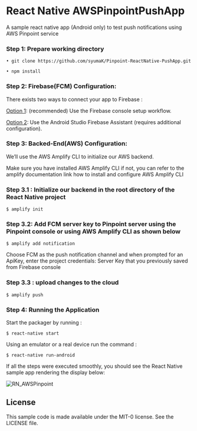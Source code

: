 # React Native AWSPinpointPushApp

A sample react native app (Android only) to test push notifications using AWS Pinpoint service

### Step 1: Prepare working directory

	• git clone https://github.com/syumaK/Pinpoint-ReactNative-PushApp.git
	
	• npm install


### Step 2: Firebase(FCM) Configuration:

There exists two ways to connect your app to Firebase :

[Option 1](https://firebase.google.com/docs/android/setup#console): (recommended) Use the Firebase console setup workflow.

[Option 2](https://firebase.google.com/docs/android/setup#assistant): Use the Android Studio Firebase Assistant (requires additional configuration).

### Step 3: Backed-End(AWS) Configuration:

We’ll use the AWS Amplify CLI to initialize our AWS backend.

Make sure you have installed AWS Amplify CLI if not, you can refer to the amplify documentation link  how to install and configure AWS Amplify CLI

### Step 3.1 : Initialize our backend in the root directory of the React Native project

    $ amplify init

### Step 3.2: Add FCM server key to Pinpoint server using the Pinpoint console or using AWS Amplify CLI as shown below

    $ amplify add notification

Choose FCM as the push notification channel and when prompted for an ApiKey, enter the project credentials: Server Key that you previously saved from Firebase console

### Step 3.3 : upload changes to the cloud 

    $ amplify push

### Step 4: Running the Application

Start the packager by running :

    $ react-native start

Using an emulator or a real device run the command :

    $ react-native run-android

If all the steps were executed smoothly, you should see the React Native sample app rendering the display below:


![RN_AWSPinpoint](https://user-images.githubusercontent.com/13468243/83020051-39f95900-a028-11ea-931d-99dd48ad2f4b.png)

 
## License

This sample code is made available under the MIT-0 license. See the LICENSE file.

